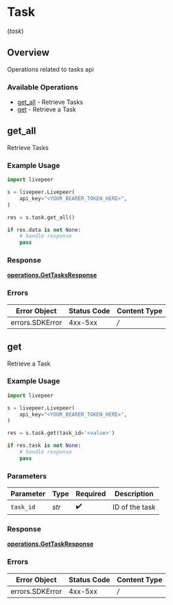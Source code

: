 # Task
(*task*)

## Overview

Operations related to tasks api

### Available Operations

* [get_all](#get_all) - Retrieve Tasks
* [get](#get) - Retrieve a Task

## get_all

Retrieve Tasks

### Example Usage

```python
import livepeer

s = livepeer.Livepeer(
    api_key="<YOUR_BEARER_TOKEN_HERE>",
)

res = s.task.get_all()

if res.data is not None:
    # handle response
    pass

```


### Response

**[operations.GetTasksResponse](../../models/operations/gettasksresponse.md)**
### Errors

| Error Object    | Status Code     | Content Type    |
| --------------- | --------------- | --------------- |
| errors.SDKError | 4xx-5xx         | */*             |

## get

Retrieve a Task

### Example Usage

```python
import livepeer

s = livepeer.Livepeer(
    api_key="<YOUR_BEARER_TOKEN_HERE>",
)

res = s.task.get(task_id='<value>')

if res.task is not None:
    # handle response
    pass

```

### Parameters

| Parameter          | Type               | Required           | Description        |
| ------------------ | ------------------ | ------------------ | ------------------ |
| `task_id`          | *str*              | :heavy_check_mark: | ID of the task     |


### Response

**[operations.GetTaskResponse](../../models/operations/gettaskresponse.md)**
### Errors

| Error Object    | Status Code     | Content Type    |
| --------------- | --------------- | --------------- |
| errors.SDKError | 4xx-5xx         | */*             |
